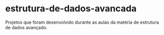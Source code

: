 # estrutura-de-dados-avancada
Projetos que foram desenvolvido durante as aulas da matéria de estrutura de dados avançado.
